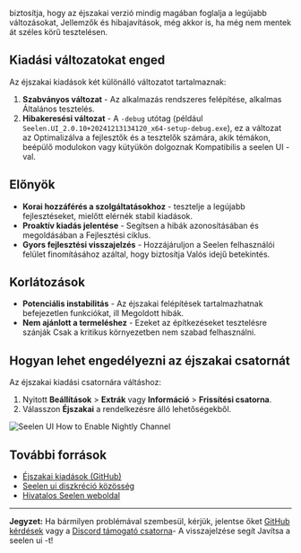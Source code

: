 biztosítja, hogy az éjszakai verzió mindig magában foglalja a legújabb
változásokat, Jellemzők és hibajavítások, még akkor is, ha még nem mentek át
széles körű tesztelésen.

## Kiadási változatokat enged

Az éjszakai kiadások két különálló változatot tartalmaznak:

1. **Szabványos változat** - Az alkalmazás rendszeres felépítése, alkalmas
   Általános tesztelés.
2. **Hibakeresési változat** - A `-debug` utótag (például
   `Seelen.UI_2.0.10+20241213134120_x64-setup-debug.exe`), ez a változat az
   Optimalizálva a fejlesztők és a tesztelők számára, akik témákon, beépülő
   modulokon vagy kütyükön dolgoznak Kompatibilis a seelen UI -val.

## Előnyök

- **Korai hozzáférés a szolgáltatásokhoz** - tesztelje a legújabb
  fejlesztéseket, mielőtt elérnék stabil kiadások.
- **Proaktív kiadás jelentése** - Segítsen a hibák azonosításában és
  megoldásában a Fejlesztési ciklus.
- **Gyors fejlesztési visszajelzés** - Hozzájáruljon a Seelen felhasználói
  felület finomításához azáltal, hogy biztosítja Valós idejű betekintés.

## Korlátozások

- **Potenciális instabilitás** - Az éjszakai felépítések tartalmazhatnak
  befejezetlen funkciókat, ill Megoldott hibák.
- **Nem ajánlott a termeléshez** - Ezeket az építkezéseket tesztelésre szánják
  Csak a kritikus környezetben nem szabad felhasználni.

## Hogyan lehet engedélyezni az éjszakai csatornát

Az éjszakai kiadási csatornára váltáshoz:

1. Nyitott **Beállítások** > **Extrák** vagy **Információ** > **Frissítési
   csatorna**.
2. Válasszon **Éjszakai** a rendelkezésre álló lehetőségekből.

![Seelen UI How to Enable Nightly Channel](https://github.com/user-attachments/assets/ae88aeac-98cc-4424-a9e7-fb59740b694e)

## További források

- [Éjszakai kiadások (GitHub)](https://github.com/eythaann/Seelen-UI/releases/tag/nightly)
- [Seelen ui diszkréció közösség](https://discord.gg/ABfASx5ZAJ)
- [Hivatalos Seelen weboldal](https://seelen.io)

---

**Jegyzet:** Ha bármilyen problémával szembesül, kérjük, jelentse őket
[GitHub kérdések](https://github.com/eythaann/Seelen-UI/issues) vagy a
[Discord támogató csatorna](https://discord.gg/ABfASx5ZAJ)- A visszajelzése
segít Javítsa a seelen ui -t!
